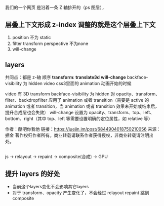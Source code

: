 ## 
我们的一个网页 是沿着一条 Z 轴排开的（ps 图层），

## 层叠上下文形成 z-index 调整的就是这个层叠上下文
1. position 不为 static
2. filter transform perspective 不为none
3. will-change

## layers
共同点：都是 z-轴 顺序
**transform: translate3d**
**will-change**
backface-visibility 为 hidden
video
css3里面的 animation 动画开始的时候

video
有 3D transform
backface-visibility 为 hidden
对 opacity、transform、fliter、backdropfilter 应用了 animation 或者 transition（需要是 active 的 animation 或者 transition，当 animation 或者 transition 效果未开始或结束后，提升合成层也会失效）
will-change 设置为 opacity、transform、top、left、bottom、right（其中 top、left 等需要设置明确的定位属性，如 relative 等）

作者：酷吧你我他
链接：https://juejin.im/post/6844904018750210056
来源：掘金
著作权归作者所有。商业转载请联系作者获得授权，非商业转载请注明出处。


## 
js -> relayout -> repaint -> composite(合成) -> GPU

## 提升 layers 的好处
- 当前这个layers变化不会影响其它layers
- 对于 transform、opacity 产生变化了，不会经过 relayout repaint 跳到composite
